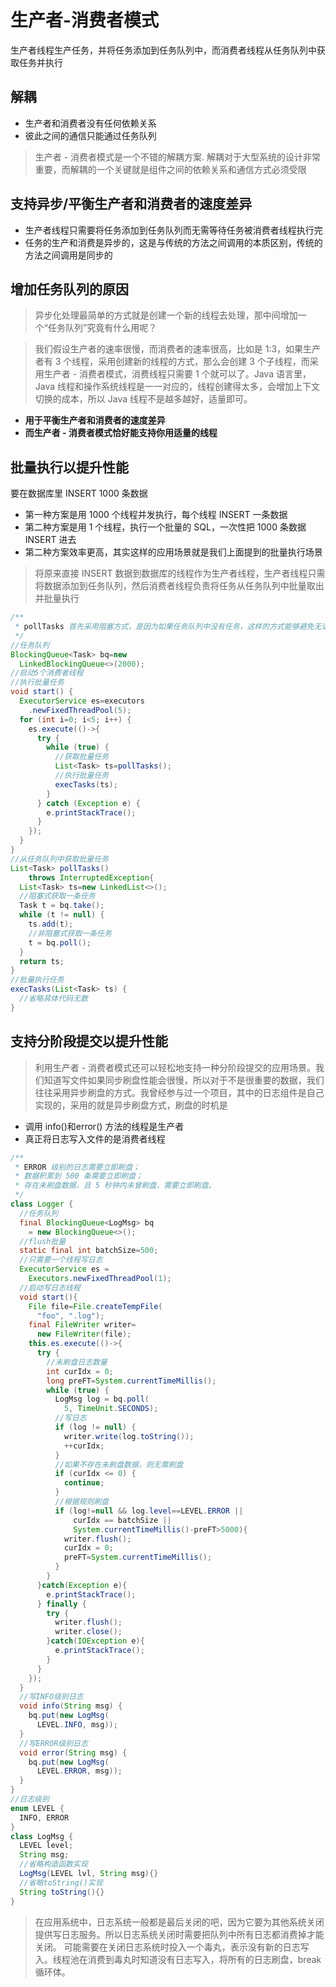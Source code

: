 # 生产者-消费者模式
生产者线程生产任务，并将任务添加到任务队列中，而消费者线程从任务队列中获取任务并执行

## 解耦
- 生产者和消费者没有任何依赖关系
- 彼此之间的通信只能通过任务队列
> 生产者 - 消费者模式是一个不错的解耦方案.
> 解耦对于大型系统的设计非常重要，而解耦的一个关键就是组件之间的依赖关系和通信方式必须受限

## 支持异步/平衡生产者和消费者的速度差异
- 生产者线程只需要将任务添加到任务队列而无需等待任务被消费者线程执行完
- 任务的生产和消费是异步的，这是与传统的方法之间调用的本质区别，传统的方法之间调用是同步的

## 增加任务队列的原因
> 异步化处理最简单的方式就是创建一个新的线程去处理，那中间增加一个“任务队列”究竟有什么用呢？

> 我们假设生产者的速率很慢，而消费者的速率很高，比如是 1:3，如果生产者有 3 个线程，采用创建新的线程的方式，那么会创建 3 个子线程，而采用生产者 - 消费者模式，消费线程只需要 1 个就可以了。Java 语言里，Java 线程和操作系统线程是一一对应的，线程创建得太多，会增加上下文切换的成本，所以 Java 线程不是越多越好，适量即可。
- **用于平衡生产者和消费者的速度差异**
- **而生产者 - 消费者模式恰好能支持你用适量的线程**

## 批量执行以提升性能
要在数据库里 INSERT 1000 条数据
- 第一种方案是用 1000 个线程并发执行，每个线程 INSERT 一条数据
- 第二种方案是用 1 个线程，执行一个批量的 SQL，一次性把 1000 条数据 INSERT 进去
- 第二种方案效率更高，其实这样的应用场景就是我们上面提到的批量执行场景
> 将原来直接 INSERT 数据到数据库的线程作为生产者线程，生产者线程只需将数据添加到任务队列，然后消费者线程负责将任务从任务队列中批量取出并批量执行

```java
/**
 * pollTasks 首先采用阻塞方式，是因为如果任务队列中没有任务，这样的方式能够避免无谓的循环
 */
//任务队列
BlockingQueue<Task> bq=new
  LinkedBlockingQueue<>(2000);
//启动5个消费者线程
//执行批量任务  
void start() {
  ExecutorService es=executors
    .newFixedThreadPool(5);
  for (int i=0; i<5; i++) {
    es.execute(()->{
      try {
        while (true) {
          //获取批量任务
          List<Task> ts=pollTasks();
          //执行批量任务
          execTasks(ts);
        }
      } catch (Exception e) {
        e.printStackTrace();
      }
    });
  }
}
//从任务队列中获取批量任务
List<Task> pollTasks() 
    throws InterruptedException{
  List<Task> ts=new LinkedList<>();
  //阻塞式获取一条任务
  Task t = bq.take();
  while (t != null) {
    ts.add(t);
    //非阻塞式获取一条任务
    t = bq.poll();
  }
  return ts;
}
//批量执行任务
execTasks(List<Task> ts) {
  //省略具体代码无数
}
```

## 支持分阶段提交以提升性能
> 利用生产者 - 消费者模式还可以轻松地支持一种分阶段提交的应用场景。我们知道写文件如果同步刷盘性能会很慢，所以对于不是很重要的数据，我们往往采用异步刷盘的方式。我曾经参与过一个项目，其中的日志组件是自己实现的，采用的就是异步刷盘方式，刷盘的时机是
- 调用 info()和error() 方法的线程是生产者
- 真正将日志写入文件的是消费者线程

```java
/**
 * ERROR 级别的日志需要立即刷盘；
 * 数据积累到 500 条需要立即刷盘；
 * 存在未刷盘数据，且 5 秒钟内未曾刷盘，需要立即刷盘。
 */
class Logger {
  //任务队列  
  final BlockingQueue<LogMsg> bq
    = new BlockingQueue<>();
  //flush批量  
  static final int batchSize=500;
  //只需要一个线程写日志
  ExecutorService es = 
    Executors.newFixedThreadPool(1);
  //启动写日志线程
  void start(){
    File file=File.createTempFile(
      "foo", ".log");
    final FileWriter writer=
      new FileWriter(file);
    this.es.execute(()->{
      try {
        //未刷盘日志数量
        int curIdx = 0;
        long preFT=System.currentTimeMillis();
        while (true) {
          LogMsg log = bq.poll(
            5, TimeUnit.SECONDS);
          //写日志
          if (log != null) {
            writer.write(log.toString());
            ++curIdx;
          }
          //如果不存在未刷盘数据，则无需刷盘
          if (curIdx <= 0) {
            continue;
          }
          //根据规则刷盘
          if (log!=null && log.level==LEVEL.ERROR ||
              curIdx == batchSize ||
              System.currentTimeMillis()-preFT>5000){
            writer.flush();
            curIdx = 0;
            preFT=System.currentTimeMillis();
          }
        }
      }catch(Exception e){
        e.printStackTrace();
      } finally {
        try {
          writer.flush();
          writer.close();
        }catch(IOException e){
          e.printStackTrace();
        }
      }
    });  
  }
  //写INFO级别日志
  void info(String msg) {
    bq.put(new LogMsg(
      LEVEL.INFO, msg));
  }
  //写ERROR级别日志
  void error(String msg) {
    bq.put(new LogMsg(
      LEVEL.ERROR, msg));
  }
}
//日志级别
enum LEVEL {
  INFO, ERROR
}
class LogMsg {
  LEVEL level;
  String msg;
  //省略构造函数实现
  LogMsg(LEVEL lvl, String msg){}
  //省略toString()实现
  String toString(){}
}
```

> 在应用系统中，日志系统一般都是最后关闭的吧，因为它要为其他系统关闭提供写日志服务。所以日志系统关闭时需要把队列中所有日志都消费掉才能关闭。
可能需要在关闭日志系统时投入一个毒丸，表示没有新的日志写入。线程池在消费到毒丸时知道没有日志写入，将所有的日志刷盘，break循环体。